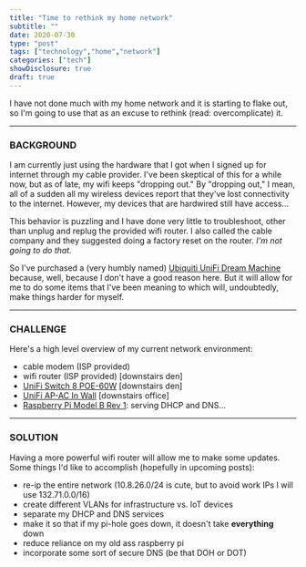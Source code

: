 ```yaml
---
title: "Time to rethink my home network"
subtitle: ""
date: 2020-07-30
type: "post"
tags: ["technology","home","network"]
categories: ["tech"]
showDisclosure: true
draft: true
---
```


I have not done much with my home network and it is starting to flake out, so
I'm going to use that as an excuse to rethink (read: overcomplicate) it.
<!--more-->

---

### BACKGROUND

I am currently just using the hardware that I got when I signed up for internet
through my cable provider.  I've been skeptical of this for a while now, but as
of late, my wifi keeps "dropping out."  By "dropping out," I mean, all of a
sudden all my wireless devices report that they've lost connectivity to the
internet.  However, my devices that are hardwired still have access...

This behavior is puzzling and I have done very little to troubleshoot, other
than unplug and replug the provided wifi router. I also called the cable company
and they suggested doing a factory reset on the router.  *I'm not going to do 
that.*

So I've purchased a (very humbly named)
[Ubiquiti UniFi Dream Machine](https://amzn.to/30VqyI4) because, well, because I
don't have a good reason here.  But it will allow for me to do some items that
I've been meaning to which will, undoubtedly, make things harder for myself.

---

### CHALLENGE

Here's a high level overview of my current network environment:

* cable modem (ISP provided)
* wifi router (ISP provided) [downstairs den]
* [UniFi Switch 8 POE-60W](https://amzn.to/3jV2QVd) [downstairs den]
* [UniFi AP-AC In Wall](https://amzn.to/33cBiF4) [downstairs office]
* [Raspberry Pi Model B Rev 1](https://www.raspberrypi-spy.co.uk/2012/09/raspberry-pi-board-revisions/):
  serving DHCP and DNS...

---

### SOLUTION

Having a more powerful wifi router will allow me to make some updates.  Some
things I'd like to accomplish (hopefully in upcoming posts):

* re-ip the entire network (10.8.26.0/24 is cute, but to avoid work IPs I will
  use 132.71.0.0/16)
* create different VLANs for infrastructure vs. IoT devices
* separate my DHCP and DNS services
* make it so that if my pi-hole goes down, it doesn't take **everything** down
* reduce reliance on my old ass raspberry pi
* incorporate some sort of secure DNS (be that DOH or DOT)
